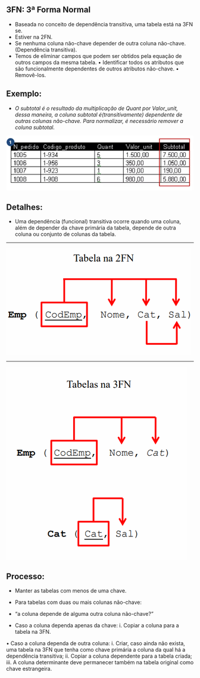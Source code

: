 ## 3FN: 3ª Forma Normal
- Baseada no conceito de dependência transitiva, uma tabela está na 3FN se.
- Estiver na 2FN. 
- Se nenhuma coluna não-chave depender de outra coluna não-chave. (Dependência transitiva).
- Temos de eliminar campos que podem ser obtidos pela equação de outros campos da mesma tabela. 
• Identificar todos os atributos que são funcionalmente dependentes de outros atributos não-chave.
• Removê-los.

## Exemplo:
- *O subtotal é o resultado da multiplicação de Quant por Valor_unit, dessa maneira, a coluna subtotal é(transitivamente) dependente de outras colunas não-chave. Para normalizar, é necessário remover a coluna subtotal.*

![IMAGEM 2](image/image15.png)


## Detalhes:
- Uma dependência (funcional) transitiva ocorre quando uma coluna, além de depender da chave primária da tabela, depende de outra coluna ou conjunto de colunas da tabela. 

---
![IMAGEM 2](image/image16.png)

---
![IMAGEM 2](image/image17.png)


## Processo:
- Manter as tabelas com menos de uma chave.

- Para tabelas com duas ou mais colunas não-chave:
- “a coluna depende de alguma outra coluna não-chave?”

- Caso a coluna dependa apenas da chave:
i. Copiar a coluna para a tabela na 3FN.

• Caso a coluna dependa de outra coluna:
i. Criar, caso ainda não exista, uma tabela na 3FN que tenha como chave primária a coluna da qual há a dependência transitiva;
ii. Copiar a coluna dependente para a tabela criada;
iii. A coluna determinante deve permanecer também na tabela original como chave estrangeira.